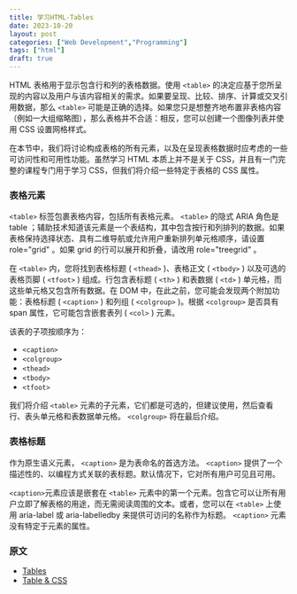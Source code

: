 ```yaml
---
title: 学习HTML-Tables
date: 2023-10-20
layout: post
categories: ["Web Development","Programming"]
tags: ["html"]
draft: true
---
```


HTML 表格用于显示包含行和列的表格数据。使用 `<table>` 的决定应基于您所呈现的内容以及用户与该内容相关的需求。如果要呈现、比较、排序、计算或交叉引用数据，那么 `<table>` 可能是正确的选择。如果您只是想整齐地布置非表格内容（例如一大组缩略图），那么表格并不合适：相反，您可以创建一个图像列表并使用 CSS 设置网格样式。

在本节中，我们将讨论构成表格的所有元素，以及在呈现表格数据时应考虑的一些可访问性和可用性功能。虽然学习 HTML 本质上并不是关于 CSS，并且有一门完整的课程专门用于学习 CSS，但我们将介绍一些特定于表格的 CSS 属性。

### 表格元素

`<table>` 标签包裹表格内容，包括所有表格元素。 `<table>` 的隐式 ARIA 角色是 table ；辅助技术知道该元素是一个表结构，其中包含按行和列排列的数据。如果表格保持选择状态、具有二维导航或允许用户重新排列单元格顺序，请设置 role="grid" 。如果 grid 的行可以展开和折叠，请改用 role="treegrid" 。

在 `<table>` 内，您将找到表格标题 ( `<thead>` )、表格正文 ( `<tbody>` ) 以及可选的表格页脚 ( `<tfoot>` ) 组成。行包含表标题 ( `<th>` ) 和表数据 ( `<td>` ) 单元格，而这些单元格又包含所有数据。在 DOM 中，在此之前，您可能会发现两个附加功能：表格标题 ( `<caption>` ) 和列组 ( `<colgroup>` )。根据 `<colgroup>` 是否具有 span 属性，它可能包含嵌套表列 ( `<col>` ) 元素。

该表的子项按顺序为：

- `<caption>`
- `<colgroup>`
- `<thead>`
- `<tbody>`
- `<tfoot>`

我们将介绍 `<table>` 元素的子元素，它们都是可选的，但建议使用，然后查看行、表头单元格和表数据单元格。 `<colgroup>` 将在最后介绍。

### 表格标题

作为原生语义元素， `<caption>` 是为表命名的首选方法。 `<caption>` 提供了一个描述性的、以编程方式关联的表标题。默认情况下，它对所有用户可见且可用。

`<caption>`元素应该是嵌套在 `<table>` 元素中的第一个元素。包含它可以让所有用户立即了解表格的用途，而无需阅读周围的文本。或者，您可以在 `<table>` 上使用 aria-label 或 aria-labelledby 来提供可访问的名称作为标题。 `<caption>` 元素没有特定于元素的属性。



### 原文

- [Tables](https://web.dev/learn/html/tables?hl=en)
- [Table & CSS](https://estelle.github.io/CSS/tables/#slide1)


